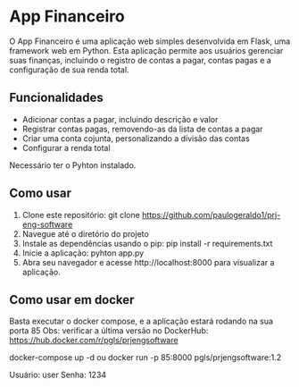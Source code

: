# App Financeiro

O App Financeiro é uma aplicação web simples desenvolvida em Flask, uma framework web em Python. 
Esta aplicação permite aos usuários gerenciar suas finanças, incluindo o registro de contas a pagar, contas pagas e a configuração de sua renda total.

## Funcionalidades

- Adicionar contas a pagar, incluindo descrição e valor
- Registrar contas pagas, removendo-as da lista de contas a pagar
- Criar uma conta cojunta, personalizando a divisão das contas
- Configurar a renda total

Necessário ter o Pyhton instalado.
## Como usar
1. Clone este repositório:
  git clone https://github.com/paulogeraldo1/prj-eng-software
2. Navegue até o diretório do projeto
3. Instale as dependências usando o pip:
  pip install -r requirements.txt
4. Inicie a aplicação:
  pyhton app.py
5. Abra seu navegador e acesse http://localhost:8000 para visualizar a aplicação.

## Como usar em docker
Basta executar o docker compose, e a aplicação estará rodando na sua porta 85
Obs: verificar a última versão no DockerHub: https://hub.docker.com/r/pgls/prjengsoftware

docker-compose up -d
ou
docker run -p 85:8000 pgls/prjengsoftware:1.2

Usuário: user
Senha: 1234
